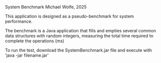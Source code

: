 System Benchmark
Michael Wolfe, 2025


This application is designed as a pseudo-benchmark for system performance.


The benchmark is a Java application that fills and empties several common data structures with random integers, measuring the total time required to complete the operations (ms)


To run the test, download the SystemBenchmark.jar file and execute with 'java -jar filename.jar'

